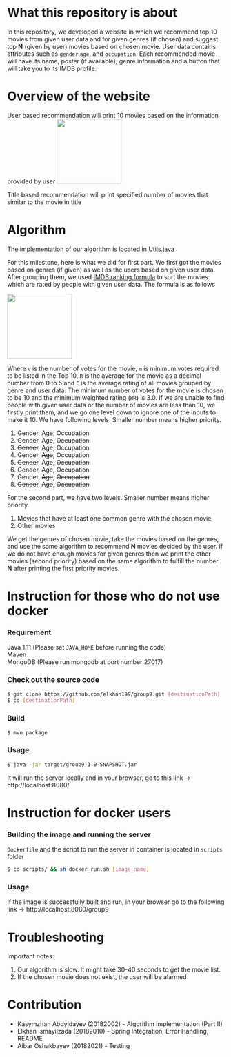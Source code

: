 # What this repository is about
In this repository, we developed a website in which we recommend top 10 movies from given user data and for given genres (if chosen) and suggest top **N** (given by user) movies based on chosen movie.
User data contains attributes such as ```gender```,```age```, and ```occupation```. Each recommended movie will have its name, poster (if available),
genre information and a button that will take you to its IMDB profile.

# Overview of the website
User based recommendation will print 10 movies based on the information provided by user
<img src="https://user-images.githubusercontent.com/56426592/121847680-ec7b8700-cd23-11eb-9e67-710988f02e79.png" width="150" height="150">

Title based recommendation will print specified number of movies that similar to the movie in title

# Algorithm
The implementation of our algorithm is located in [Utils.java](src/main/java/com/utils/Utils.java)
 

For this milestone, here is what we did for first part. We first got the movies based on genres (if given) as well as the users based on given user data. After grouping them, we used [IMDB ranking formula](https://www.fxsolver.com/browse/formulas/Bayes+estimator+-+Internet+Movie+Database+%28IMDB%29) to sort the movies which are rated by people with given user data. The formula is as follows

<img src="https://render.githubusercontent.com/render/math?math=WR%20=\frac{(v*R%20%2B%20m*C)}{(v%2Bm)}" width="150" height="150">

Where ```v``` is the number of votes for the movie, ```m``` is minimum votes required to be listed in the Top 10, ```R``` is the average for the movie as a decimal number from 0 to 5 and ```C``` is the average rating of all movies grouped by genre and user data. The minimum number of votes for the movie is chosen to be 10 and the minimum weighted rating (```WR```) is 3.0. If we are unable to find people with given user data or the number of movies are less than 10, we firstly print them, and we go one level down to ignore one of the inputs to make it 10. We have following levels. Smaller number means higher priority.
1. Gender, Age, Occupation
2. Gender, Age, <del>Occupation</del>
3. <del>Gender</del>, Age, Occupation
4. Gender, <del>Age</del>, Occupation
5. <del>Gender</del>, Age, <del>Occupation</del>
6. <del>Gender</del>, <del>Age</del>, Occupation
7. Gender, <del>Age</del>, <del>Occupation</del>
8. <del>Gender</del>, <del>Age</del>, <del>Occupation</del>

For the second part, we have two levels. Smaller number means higher priority.
1. Movies that have at least one common genre with the chosen movie
2. Other movies

We get the genres of chosen movie, take the movies based on the genres, 
and use the same algorithm to recommend **N** movies 
decided by the user. If we do not have enough movies 
for given genres,then we print the other movies (second priority) based on the same algorithm  to fulfill the number **N** after printing the first priority movies. 
# Instruction for those who do not use docker
### Requirement
Java 1.11 (Please set ```JAVA_HOME``` before running the code)
\
Maven
\
MongoDB (Please run mongodb at port number 27017)
### Check out the source code
```bash
$ git clone https://github.com/elkhan199/group9.git [destinationPath]
$ cd [destinationPath]
```
### Build
```bash
$ mvn package
```
### Usage
```bash
$ java -jar target/group9-1.0-SNAPSHOT.jar
```
It will run the server locally and in your browser, go to this link -> http://localhost:8080/ 
# Instruction for docker users
### Building the image and running the server
```Dockerfile``` and the script to run the server in container is located in ```scripts``` folder
```bash
$ cd scripts/ && sh docker_run.sh [image_name]
```
### Usage
If the image is successfully built and run, in your browser go to the following link -> http://localhost:8080/group9
# Troubleshooting

Important notes:
1) Our algorithm is slow. It might take 30-40 seconds to get the movie list.
2) If the chosen movie does not exist, the user will be alarmed


# Contribution
- Kasymzhan Abdyldayev (20182002) - Algorithm implementation (Part II)
- Elkhan Ismayilzada (20182010) - Spring Integration, Error Handling, README
- Aibar Oshakbayev (20182021) - Testing

